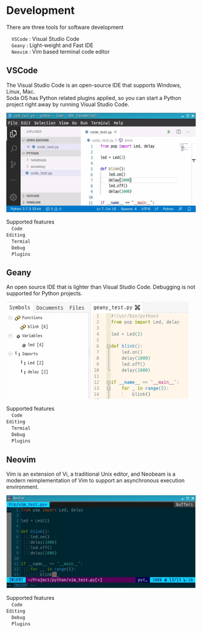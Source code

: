 <h1> Development </h1>
There are three tools for software development<br>

&emsp;<code class="code_accent">VSCode</code> : Visual Studio Code<br>
&emsp;<code class="code_accent">Geany</code> : Light-weight and Fast IDE<br>
&emsp;<code class="code_accent">Neovim</code> : Vim based terminal code editor<br>

## <h2>VSCode</h2>
The Visual Studio Code is an open-source IDE that supports Windows, Linux, Mac. <br>
Soda OS has Python related plugins applied, so you can start a Python project right away by running Visual Studio Code.

![vscode](./picture/vscode.png)

Supported features<br>
&emsp;<code class="code_accent">Code Editing</code><br>
&emsp;<code class="code_accent">Termial</code><br>
&emsp;<code class="code_accent">Debug</code><br>
&emsp;<code class="code_accent">Plugins</code><br>

## <h2>Geany</h2>
An open source IDE that is lighter than Visual Studio Code. Debugging is not supported for Python projects.

![geany](./picture/geany.png)

Supported features<br>
&emsp;<code class="code_accent">Code Editing</code><br>
&emsp;<code class="code_accent">Termial</code><br>
&emsp;<code class="code_accent">Debug</code><br>
&emsp;<code class="code_accent">Plugins</code><br>

## <h2>Neovim</h2>
Vim is an extension of Vi, a traditional Unix editor, and Neobeam is a modern reimplementation of Vim to support an asynchronous execution environment.

![neovim](./picture/neovim.png)

Supported features<br>
&emsp;<code class="code_accent">Code Editing</code><br>
&emsp;<code class="code_accent">Debug</code><br>
&emsp;<code class="code_accent">Plugins</code><br>